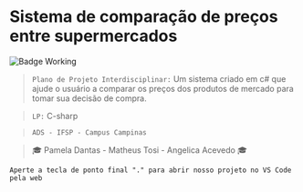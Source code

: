 <h1>Sistema de comparação de preços entre supermercados</h1>

![Badge Working](http://img.shields.io/static/v1?label=STATUS&message=%20WORKING&color=blue&style=for-the-badge)

> `Plano de Projeto Interdisciplinar:` Um sistema criado em c# que ajude o usuário a comparar os preços dos produtos de mercado para tomar sua decisão de compra.  

> `LP:` C-sharp

> `ADS - IFSP - Campus Campinas`

> :mortar_board: Pamela Dantas - Matheus Tosi - Angelica Acevedo :mortar_board:

```
Aperte a tecla de ponto final "." para abrir nosso projeto no VS Code pela web
```
